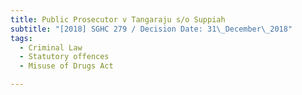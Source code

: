 ```yaml
---
title: Public Prosecutor v Tangaraju s/o Suppiah
subtitle: "[2018] SGHC 279 / Decision Date: 31\_December\_2018"
tags:
  - Criminal Law
  - Statutory offences
  - Misuse of Drugs Act

---
```

